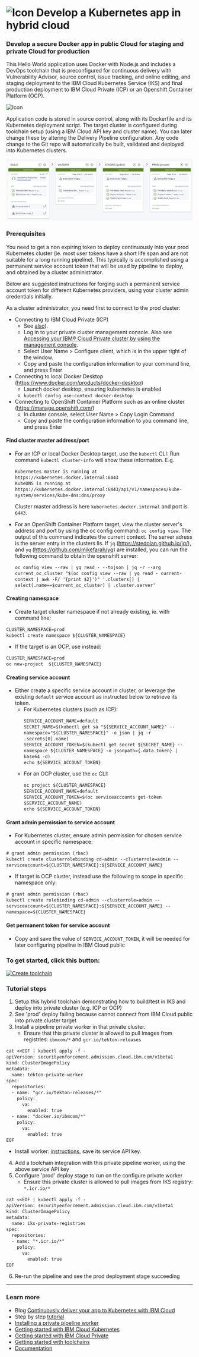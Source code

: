 # ![Icon](./.bluemix/secure-lock-kubernetes.png) Develop a Kubernetes app in hybrid cloud


### Develop a secure Docker app in public Cloud for staging and private Cloud for production 
This Hello World application uses Docker with Node.js and includes a DevOps toolchain that is preconfigured for continuous delivery with Vulnerability Advisor, source control, issue tracking, and online editing, and staging deployment to the IBM Cloud Kubernetes Service (IKS) and final production deployment to IBM Cloud Private (ICP) or an 
Openshift Container Platform (OCP).

![Icon](./.bluemix/toolchain.png)

Application code is stored in source control, along with its Dockerfile and its Kubernetes deployment script.
The target cluster is configured during toolchain setup (using a IBM Cloud API key and cluster name). You can later change these by altering the Delivery Pipeline configuration.
Any code change to the Git repo will automatically be built, validated and deployed into Kubernetes clusters.

![Icon](./pipeline.png)

### Prerequisites

You need to get a non expiring token to deploy continuously into your prod Kubernetes cluster (ie. most user tokens have a short life span and are not suitable for a long running pipeline). This typically is accomplished using a permanent service account token that will be used by pipeline to deploy, and obtained by a cluster administrator.

Below are suggested instructions for forging such a permanent service account token for different Kubernetes providers, using your cluster admin credentials initially. 

As a cluster administrator, you need first to connect to the prod cluster:
- Connecting to IBM Cloud Private (ICP)
  - See [also](https://www.ibm.com/developerworks/community/blogs/fe25b4ef-ea6a-4d86-a629-6f87ccf4649e/entry/Configuring_the_Kubernetes_CLI_by_using_service_account_tokens1?lang=en)).
  - Log in to your private cluster management console. Also see [Accessing your IBM® Cloud Private cluster by using the management console](https://www.ibm.com/support/knowledgecenter/SSBS6K_2.1.0/manage_cluster/cfc_gui.html?view=kc).
  - Select User Name > Configure client, which is in the upper right of the window.
  - Copy and paste the configuration information to your command line, and press Enter 
- Connecting to local Docker Desktop (https://www.docker.com/products/docker-desktop)
  - Launch docker desktop, ensuring kubernetes is enabled
  - `kubectl config use-context docker-desktop`
- Connecting to OpenShift Container Platform such as an online cluster (https://manage.openshift.com/)
  - In cluster console, select User Name > Copy Login Command
  - Copy and paste the configuration information to you command line, and press Enter

#### Find cluster master address/port

- For an ICP or local Docker Desktop target, use the `kubectl` CLI:
  Run command `kubectl cluster-info` will show these information. E.g. 
  ```
  Kubernetes master is running at https://kubernetes.docker.internal:6443
  KubeDNS is running at https://kubernetes.docker.internal:6443/api/v1/namespaces/kube-system/services/kube-dns:dns/proxy
  ```
  Cluster master address is here `kubernetes.docker.internal` and port is `6443`.
  
- For an OpenShift Container Platform target, view the cluster server's address and port by using the oc config command: `oc config view`.
  The output of this command indicates the current context. The server adress is the server entry in the clusters lis.
  If `jq` (https://stedolan.github.io/jq/), and `yq` (https://github.com/mikefarah/yq) are installed, you can run the following command to obtain the openshift server:
  ```
  oc config view --raw | yq read - --tojson | jq -r --arg current_oc_cluster "$(oc config view --raw | yq read - current-context | awk -F/ '{print $2}')" '.clusters[] | select(.name==$current_oc_cluster) | .cluster.server'
  ```

#### Creating namespace

- Create target cluster namespace if not already existing, ie. with command line: 
```
CLUSTER_NAMESPACE=prod
kubectl create namespace ${CLUSTER_NAMESPACE}
```
- If the target is an OCP, use instead:
```
CLUSTER_NAMESPACE=prod
oc new-project  ${CLUSTER_NAMESPACE}
```

#### Creating service account

- Either create a specific service account in cluster, or leverage the existing `default` service account as instructed below to retrieve its token.
  - For Kubernetes clusters (such as ICP):
    ```
    SERVICE_ACCOUNT_NAME=default
    SECRET_NAME=$(kubectl get sa "${SERVICE_ACCOUNT_NAME}" --namespace="${CLUSTER_NAMESPACE}" -o json | jq -r .secrets[0].name)
    SERVICE_ACCOUNT_TOKEN=$(kubectl get secret ${SECRET_NAME} --namespace ${CLUSTER_NAMESPACE} -o jsonpath={.data.token} | base64 -d)
    echo ${SERVICE_ACCOUNT_TOKEN}
    ```
  - For an OCP cluster, use the `oc` CLI:
    ```
    oc project ${CLUSTER_NAMESPACE}
    SERVICE_ACCOUNT_NAME=default
    SERVICE_ACCOUNT_TOKEN=$(oc serviceaccounts get-token $SERVICE_ACCOUNT_NAME)
    echo ${SERVICE_ACCOUNT_TOKEN}
    ```
    
#### Grant admin permission to service account

- For Kubernetes cluster, ensure admin permission for chosen service account in specific namespace:
```
# grant admin permission (rbac)
kubectl create clusterrolebinding cd-admin --clusterrole=admin --serviceaccount=${CLUSTER_NAMESPACE}:${SERVICE_ACCOUNT_NAME} 
```

- If target is OCP cluster, instead use the following to scope in specific namespace only:
```
# grant admin permission (rbac)
kubectl create rolebinding cd-admin --clusterrole=admin --serviceaccount=${CLUSTER_NAMESPACE}:${SERVICE_ACCOUNT_NAME} --namespace=${CLUSTER_NAMESPACE}
```

#### Get permanent token for service account
- Copy and save the value of `SERVICE_ACCOUNT_TOKEN`, it will be needed for later configuring pipeline in IBM Cloud public

### To get started, click this button:
[![Create toolchain](https://cloud.ibm.com/devops/graphics/create_toolchain_button.png)](https://cloud.ibm.com/devops/setup/deploy?repository=https%3A%2F%2Fgithub.com%2Fopen-toolchain%2Fhybrid-kube-toolchain&env_id=ibm:yp:us-south)

### Tutorial steps
1. Setup this hybrid toolchain demonstrating how to build/test in IKS and deploy into private cluster (e.g. ICP or OCP)
2. See 'prod' deploy failing because cannot connect from IBM Cloud public into private cluster target
3. Install a pipeline private worker in that private cluster. 
   - Ensure that this private cluster is allowed to pull images from registries: `ibmcom/*` and `gcr.io/tekton-releases`
```
cat <<EOF | kubectl apply -f -
apiVersion: securityenforcement.admission.cloud.ibm.com/v1beta1
kind: ClusterImagePolicy
metadata:
  name: tekton-private-worker
spec:
  repositories:
  - name: "gcr.io/tekton-releases/*"
    policy:
      va:
        enabled: true
  - name: "docker.io/ibmcom/*"
    policy:
      va:
        enabled: true
EOF
```
   - Install worker: [instructions](https://cloud.ibm.com/docs/services/ContinuousDelivery?topic=ContinuousDelivery-install-private-workers), save its service API key.
4. Add a toolchain integration with this private pipeline worker, using the above service API key
5. Configure 'prod' deploy stage to run on the configure private worker
   - Ensure this private cluster is allowed to pull images from IKS registry: `*.icr.io/*`
```
cat <<EOF | kubectl apply -f -
apiVersion: securityenforcement.admission.cloud.ibm.com/v1beta1
kind: ClusterImagePolicy
metadata:
  name: iks-private-registries
spec:
  repositories:
  - name: "*.icr.io/*"
    policy:
      va:
        enabled: true
EOF
```
6. Re-run the pipeline and see the prod deployment stage succeeding

---
### Learn more 

* Blog [Continuously deliver your app to Kubernetes with IBM Cloud](https://www.ibm.com/blogs/bluemix/2017/07/continuously-deliver-your-app-to-kubernetes-with-bluemix/)
* Step by step [tutorial](https://www.ibm.com/cloud/garage/tutorials/devops-toolchain-integration?task=7)
* [Installing a private pipeline worker](https://cloud.ibm.com/docs/services/ContinuousDelivery?topic=ContinuousDelivery-install-private-workers)
* [Getting started with IBM Cloud Kubernetes](https://cloud.ibm.com/docs/containers?topic=containers-getting-started)
* [Getting started with IBM Cloud Private](https://www.ibm.com/cloud/private/get-started)
* [Getting started with toolchains](https://cloud.ibm.com/devops/getting-started)
* [Documentation](https://cloud.ibm.com/docs/services/ContinuousDelivery/index.html?pos=2)
